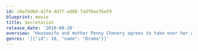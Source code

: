```yaml
---
id: c0af4d6d-42f4-4d77-ad08-7adf0ae76e59
blueprint: movie
title: Secretariat
release_date: '2010-08-20'
overview: "Housewife and mother Penny Chenery agrees to take over her ailing father's Virginia-based Meadow Stables, despite her lack of horse-racing knowledge. Against all odds, Chenery - with the help of veteran trainer Lucien Laurin - manages to navigate the male-dominated business, ultimately fostering the first Triple Crown winner in 25 years."
genres: '[{"id": 18, "name": "Drama"}]'
---
```

